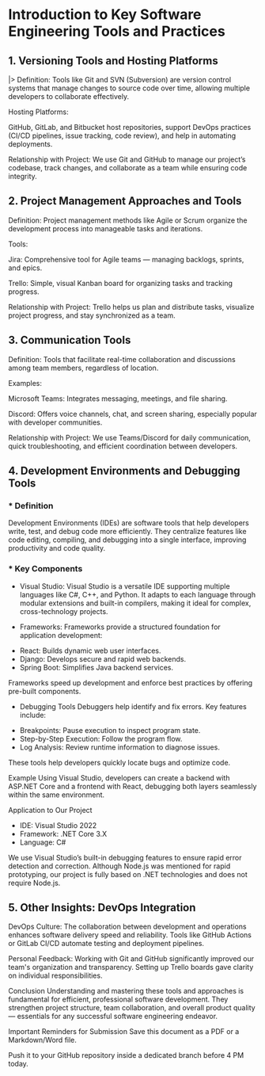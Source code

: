 # Introduction to Key Software Engineering Tools and Practices

## 1. Versioning Tools and Hosting Platforms

|> Definition: Tools like Git and SVN (Subversion) are version control systems that manage changes to source code over time, allowing multiple developers to collaborate effectively.

Hosting Platforms:

GitHub, GitLab, and Bitbucket host repositories, support DevOps practices (CI/CD pipelines, issue tracking, code review), and help in automating deployments.

Relationship with Project:
We use Git and GitHub to manage our project’s codebase, track changes, and collaborate as a team while ensuring code integrity.

## 2. Project Management Approaches and Tools

Definition: Project management methods like Agile or Scrum organize the development process into manageable tasks and iterations.

Tools:

Jira: Comprehensive tool for Agile teams — managing backlogs, sprints, and epics.

Trello: Simple, visual Kanban board for organizing tasks and tracking progress.

Relationship with Project:
Trello helps us plan and distribute tasks, visualize project progress, and stay synchronized as a team.

## 3. Communication Tools

Definition: Tools that facilitate real-time collaboration and discussions among team members, regardless of location.

Examples:

Microsoft Teams: Integrates messaging, meetings, and file sharing.

Discord: Offers voice channels, chat, and screen sharing, especially popular with developer communities.

Relationship with Project:
We use Teams/Discord for daily communication, quick troubleshooting, and efficient coordination between developers.

## 4. Development Environments and Debugging Tools

### * Definition
Development Environments (IDEs) are software tools that help developers write, test, and debug code more efficiently. They centralize features like code editing, compiling, and debugging into a single interface, improving productivity and code quality.

### * Key Components
* Visual Studio:
Visual Studio is a versatile IDE supporting multiple languages like C#, C++, and Python. It adapts to each language through modular extensions and built-in compilers, making it ideal for complex, cross-technology projects.

* Frameworks:
Frameworks provide a structured foundation for application development:

- React: Builds dynamic web user interfaces.
- Django: Develops secure and rapid web backends.
- Spring Boot: Simplifies Java backend services.

Frameworks speed up development and enforce best practices by offering pre-built components.

* Debugging Tools
Debuggers help identify and fix errors. Key features include:

- Breakpoints: Pause execution to inspect program state.
- Step-by-Step Execution: Follow the program flow.
- Log Analysis: Review runtime information to diagnose issues.

These tools help developers quickly locate bugs and optimize code.

Example
Using Visual Studio, developers can create a backend with ASP.NET Core and a frontend with React, debugging both layers seamlessly within the same environment.

Application to Our Project
- IDE: Visual Studio 2022
- Framework: .NET Core 3.X
- Language: C#

We use Visual Studio’s built-in debugging features to ensure rapid error detection and correction.
Although Node.js was mentioned for rapid prototyping, our project is fully based on .NET technologies and does not require Node.js.

## 5. Other Insights: DevOps Integration
DevOps Culture:
The collaboration between development and operations enhances software delivery speed and reliability. Tools like GitHub Actions or GitLab CI/CD automate testing and deployment pipelines.

Personal Feedback:
Working with Git and GitHub significantly improved our team's organization and transparency. Setting up Trello boards gave clarity on individual responsibilities.

Conclusion
Understanding and mastering these tools and approaches is fundamental for efficient, professional software development. They strengthen project structure, team collaboration, and overall product quality — essentials for any successful software engineering endeavor.

Important Reminders for Submission
Save this document as a PDF or a Markdown/Word file.

Push it to your GitHub repository inside a dedicated branch before 4 PM today.
